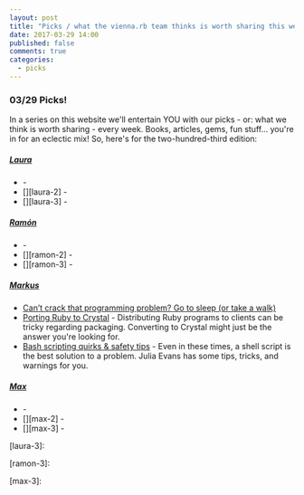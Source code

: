 ```yaml
---
layout: post
title: "Picks / what the vienna.rb team thinks is worth sharing this week"
date: 2017-03-29 14:00
published: false
comments: true
categories:
  - picks
---
```


### 03/29 Picks!

In a series on this website we'll entertain YOU with our picks - or: what we think is worth sharing - every week.
Books, articles, gems, fun stuff... you're in for an eclectic mix! So, here's for the two-hundred-third edition:


##### [Laura][laura]
- [][laura-1] -
- [][laura-2] -
- [][laura-3] -

##### [Ramón][ramon]
- [][ramon-1] -
- [][ramon-2] -
- [][ramon-3] -

##### [Markus][markus]
- [Can’t crack that programming problem? Go to sleep (or take a walk)][markus-2]
- [Porting Ruby to Crystal][markus-1] - Distributing Ruby programs to clients can be tricky regarding packaging. Converting to Crystal might just be the answer you're looking for.
- [Bash scripting quirks & safety tips][markus-3] - Even in these times, a shell script is the best solution to a problem. Julia Evans has some tips, tricks, and warnings for you.

##### [Max][max]
- [][max-1] -
- [][max-2] -
- [][max-3] -



[laura]: https://www.twitter.com/alicetragedy
[laura-1]:
[laura-2]:
[laura-3]:

[ramon]: https://twitter.com/senorhuidobro
[ramon-1]:
[ramon-2]:
[ramon-3]:

[markus]: https://twitter.com/nuclearsquid
[markus-1]: http://squarism.com/2017/02/25/porting-ruby-to-crystal/
[markus-2]: https://m.signalvnoise.com/cant-crack-that-programming-problem-go-to-sleep-or-take-a-walk-930c767e1119
[markus-3]: https://jvns.ca/blog/2017/03/26/bash-quirks/

[max]: https://www.twitter.com/klappradla
[max-1]:
[max-2]:
[max-3]:

